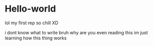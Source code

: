 # Hello-world
lol my first rep so chill XD



i dont know what to write bruh
why are you even reading this
im just learning how this thing works
